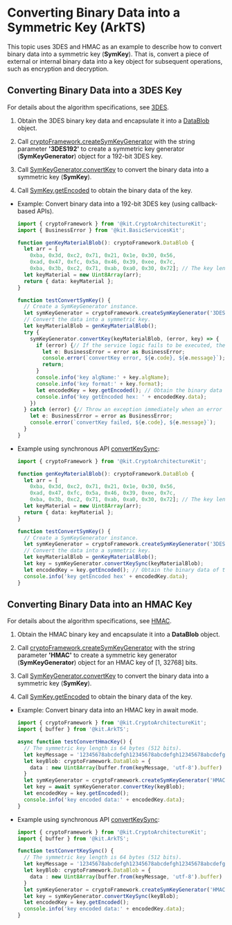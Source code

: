 # Converting Binary Data into a Symmetric Key (ArkTS)

This topic uses 3DES and HMAC as an example to describe how to convert binary data into a symmetric key (**SymKey**). That is, convert a piece of external or internal binary data into a key object for subsequent operations, such as encryption and decryption.

## Converting Binary Data into a 3DES Key

For details about the algorithm specifications, see [3DES](crypto-sym-key-generation-conversion-spec.md#3des).

1. Obtain the 3DES binary key data and encapsulate it into a [DataBlob](../../reference/apis-crypto-architecture-kit/js-apis-cryptoFramework.md#datablob) object.

2. Call [cryptoFramework.createSymKeyGenerator](../../reference/apis-crypto-architecture-kit/js-apis-cryptoFramework.md#cryptoframeworkcreatesymkeygenerator) with the string parameter **'3DES192'** to create a symmetric key generator (**SymKeyGenerator**) object for a 192-bit 3DES key.

3. Call [SymKeyGenerator.convertKey](../../reference/apis-crypto-architecture-kit/js-apis-cryptoFramework.md#convertkey-1) to convert the binary data into a symmetric key (**SymKey**).

4. Call [SymKey.getEncoded](../../reference/apis-crypto-architecture-kit/js-apis-cryptoFramework.md#getencoded) to obtain the binary data of the key.

- Example: Convert binary data into a 192-bit 3DES key (using callback-based APIs).

  ```ts
  import { cryptoFramework } from '@kit.CryptoArchitectureKit';
  import { BusinessError } from '@kit.BasicServicesKit';

  function genKeyMaterialBlob(): cryptoFramework.DataBlob {
    let arr = [
      0xba, 0x3d, 0xc2, 0x71, 0x21, 0x1e, 0x30, 0x56,
      0xad, 0x47, 0xfc, 0x5a, 0x46, 0x39, 0xee, 0x7c,
      0xba, 0x3b, 0xc2, 0x71, 0xab, 0xa0, 0x30, 0x72]; // The key length is 192 bits, that is, 24 bytes.
    let keyMaterial = new Uint8Array(arr);
    return { data: keyMaterial };
  }

  function testConvertSymKey() {
    // Create a SymKeyGenerator instance.
    let symKeyGenerator = cryptoFramework.createSymKeyGenerator('3DES192');
    // Convert the data into a symmetric key.
    let keyMaterialBlob = genKeyMaterialBlob();
    try {
      symKeyGenerator.convertKey(keyMaterialBlob, (error, key) => {
        if (error) {// If the service logic fails to be executed, the first parameter of the callback returns error information, that is, throw an exception asynchronously.
          let e: BusinessError = error as BusinessError;
          console.error(`convertKey error, ${e.code}, ${e.message}`);
          return;
        }
        console.info('key algName:' + key.algName);
        console.info('key format:' + key.format);
        let encodedKey = key.getEncoded(); // Obtain the binary data of the symmetric key and output the data as a byte array. The length is 24 bytes.
        console.info('key getEncoded hex: ' + encodedKey.data);
      })
    } catch (error) {// Throw an exception immediately when an error is detected during parameter check.
      let e: BusinessError = error as BusinessError;
      console.error(`convertKey failed, ${e.code}, ${e.message}`);
    }
  }
  ```

- Example using synchronous API [convertKeySync](../../reference/apis-crypto-architecture-kit/js-apis-cryptoFramework.md#convertkeysync12):
  ```ts
  import { cryptoFramework } from '@kit.CryptoArchitectureKit';

  function genKeyMaterialBlob(): cryptoFramework.DataBlob {
    let arr = [
      0xba, 0x3d, 0xc2, 0x71, 0x21, 0x1e, 0x30, 0x56,
      0xad, 0x47, 0xfc, 0x5a, 0x46, 0x39, 0xee, 0x7c,
      0xba, 0x3b, 0xc2, 0x71, 0xab, 0xa0, 0x30, 0x72]; // The key length is 192 bits, that is, 24 bytes.
    let keyMaterial = new Uint8Array(arr);
    return { data: keyMaterial };
  }

  function testConvertSymKey() {
    // Create a SymKeyGenerator instance.
    let symKeyGenerator = cryptoFramework.createSymKeyGenerator('3DES192');
    // Convert the data into a symmetric key.
    let keyMaterialBlob = genKeyMaterialBlob();
    let key = symKeyGenerator.convertKeySync(keyMaterialBlob);
    let encodedKey = key.getEncoded(); // Obtain the binary data of the symmetric key and output the data as a byte array. The length is 24 bytes.
    console.info('key getEncoded hex' + encodedKey.data);
  }
  ```

## Converting Binary Data into an HMAC Key

For details about the algorithm specifications, see [HMAC](crypto-sym-key-generation-conversion-spec.md#hmac).

1. Obtain the HMAC binary key and encapsulate it into a **DataBlob** object.

2. Call [cryptoFramework.createSymKeyGenerator](../../reference/apis-crypto-architecture-kit/js-apis-cryptoFramework.md#cryptoframeworkcreatesymkeygenerator) with the string parameter **'HMAC'** to create a symmetric key generator (**SymKeyGenerator**) object for an HMAC key of [1, 32768] bits.

3. Call [SymKeyGenerator.convertKey](../../reference/apis-crypto-architecture-kit/js-apis-cryptoFramework.md#convertkey-1) to convert the binary data into a symmetric key (**SymKey**).

4. Call [SymKey.getEncoded](../../reference/apis-crypto-architecture-kit/js-apis-cryptoFramework.md#getencoded) to obtain the binary data of the key.

- Example: Convert binary data into an HMAC key in await mode.

  ```ts
  import { cryptoFramework } from '@kit.CryptoArchitectureKit';
  import { buffer } from '@kit.ArkTS';

  async function testConvertHmacKey() {
    // The symmetric key length is 64 bytes (512 bits).
    let keyMessage = '12345678abcdefgh12345678abcdefgh12345678abcdefgh12345678abcdefgh';
    let keyBlob: cryptoFramework.DataBlob = {
      data : new Uint8Array(buffer.from(keyMessage, 'utf-8').buffer)
    }
    let symKeyGenerator = cryptoFramework.createSymKeyGenerator('HMAC');
    let key = await symKeyGenerator.convertKey(keyBlob);
    let encodedKey = key.getEncoded();
    console.info('key encoded data:' + encodedKey.data);
  }
  ```

- Example using synchronous API [convertKeySync](../../reference/apis-crypto-architecture-kit/js-apis-cryptoFramework.md#convertkeysync12):
  ```ts
  import { cryptoFramework } from '@kit.CryptoArchitectureKit';
  import { buffer } from '@kit.ArkTS';

  function testConvertKeySync() {
    // The symmetric key length is 64 bytes (512 bits).
    let keyMessage = '12345678abcdefgh12345678abcdefgh12345678abcdefgh12345678abcdefgh';
    let keyBlob: cryptoFramework.DataBlob = {
      data : new Uint8Array(buffer.from(keyMessage, 'utf-8').buffer)
    }
    let symKeyGenerator = cryptoFramework.createSymKeyGenerator('HMAC');
    let key = symKeyGenerator.convertKeySync(keyBlob);
    let encodedKey = key.getEncoded();
    console.info('key encoded data:' + encodedKey.data);
  }
  ```
